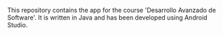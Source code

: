 This repository contains the app for the course 'Desarrollo Avanzado de Software'. It is written in Java and has been developed using Android Studio.

